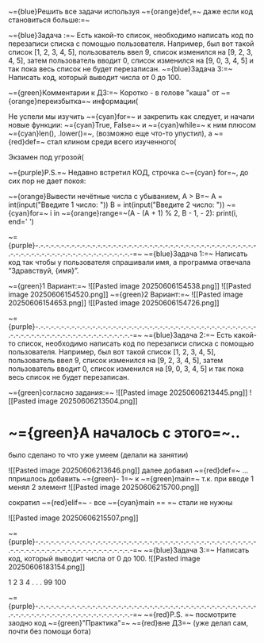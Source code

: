 ~={blue}Решить все задачи используя ~={orange}def,=~ даже если код становиться больше:=~

~={blue}Задача :=~ Есть какой-то список, необходимо написать код по перезаписи списка с помощью пользователя. Например, был вот такой список [1, 2, 3, 4, 5], пользователь ввел 9, список изменился на [9, 2, 3, 4, 5], затем пользователь вводит 0, список изменился на [9, 0, 3, 4, 5] и так пока весь список не будет перезаписан.
~={blue}Задача 3:=~ Написать код, который выводит числа от 0 до 100.

~={green}Комментарии к ДЗ:=~
Коротко - в голове "каша" от ~={orange}переизбытка=~ информации(

Не успели мы изучить ~={cyan}for=~ и закрепить как следует, и начали новые функции: ~={cyan}True, False=~ и ~={cyan}while=~ к ним плюсом ~={cyan}len(), .lower()=~, (возможно еще что-то упустил), а ~={red}def=~ стал клином среди всего изученного(

Экзамен под угрозой(

~={purple}P.S.=~ Недавно встретил КОД,  строчка с~={cyan} for=~, до сих пор не дает покоя:

~={orange}Вывести нечётные числа с убыванием, A > B=~
A = int(input("Введите 1 число: "))
B = int(input("Введите 2 число: "))
~={cyan}for=~ i in ~={orange}range=~(A - (A + 1) % 2, B - 1, - 2):
    print(i, end=' ')

~={purple}-.-.-.-.-.-.-.-.-.-.-.-.-.-.-.-.-.-.-.-.-.-.-.-.-.-.-.-.-.-.-.-.-.-.-.-.-.-.-.-.-.-.-.-.-.-.-.-.-.-.-.-.-.-.-.-.-.-.-.-.-.-.-.-.-.-.-=~
~={blue}Задача 1:=~ Написать код так чтобы у пользователя спрашивали имя, а программа отвечала “Здравствуй, {имя}”.

~={green}1 Вариант:=~
![[Pasted image 20250606154538.png]]
![[Pasted image 20250606154520.png]]
~={green}2 Вариант:=~
![[Pasted image 20250606154653.png]]
![[Pasted image 20250606154726.png]]

~={purple}-.-.-.-.-.-.-.-.-.-.-.-.-.-.-.-.-.-.-.-.-.-.-.-.-.-.-.-.-.-.-.-.-.-.-.-.-.-.-.-.-.-.-.-.-.-.-.-.-.-.-.-.-.-.-.-.-.-.-.-.-.-.-.-.-.-.-=~
~={blue}Задача 2:=~ Есть какой-то список, необходимо написать код по перезаписи списка с помощью пользователя. Например, был вот такой список [1, 2, 3, 4, 5], пользователь ввел 9, список изменился на [9, 2, 3, 4, 5], затем пользователь вводит 0, список изменился на [9, 0, 3, 4, 5] и так пока весь список не будет перезаписан.

~={green}согласно задания:=~
![[Pasted image 20250606213445.png]]
![[Pasted image 20250606213504.png]]
# ~={green}А началось с этого=~..
было сделано то что уже умеем (делали на занятии)

![[Pasted image 20250606213646.png]]
далее добавил ~={red}def=~ ... ппришлось добавить ~={green}- 1=~ к ~={green}main=~ т.к. при вводе 1 менял 2 элемент
![[Pasted image 20250606215700.png]]

сократил ~={red}elif=~ - все ~={cyan}main == =~ стали не нужны 

![[Pasted image 20250606215507.png]]

~={purple}-.-.-.-.-.-.-.-.-.-.-.-.-.-.-.-.-.-.-.-.-.-.-.-.-.-.-.-.-.-.-.-.-.-.-.-.-.-.-.-.-.-.-.-.-.-.-.-.-.-.-.-.-.-.-.-.-.-.-.-.-.-.-.-.-.-.-=~
~={blue}Задача 3:=~ Написать код, который выводит числа от 0 до 100.
![[Pasted image 20250606183154.png]]

1 2 3 4 . . .  99 100

~={purple}-.-.-.-.-.-.-.-.-.-.-.-.-.-.-.-.-.-.-.-.-.-.-.-.-.-.-.-.-.-.-.-.-.-.-.-.-.-.-.-.-.-.-.-.-.-.-.-.-.-.-.-.-.-.-.-.-.-.-.-.-.-.-.-.-.-.-=~
~={red}P.S. =~ посмотрите заодно код ~={green}"Практика"=~ ~={red}вне ДЗ=~ (уже делал сам, почти без помощи бота)